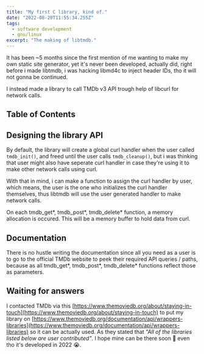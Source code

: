 ```yaml
---
title: "My first C library, kind of."
date: "2022-08-20T11:55:34.255Z"
tags:
  - software development 
  - gnu/linux
excerpt: "The making of libtmdb."
---
```


It has been ~5 months since the first mention of me wanting to make my own static site generator, yet it's never been developed, actually did, right before i made libtmdb, i was hacking libmd4c to inject header IDs, tho it will not gonna be continued.

I instead made a library to call TMDb v3 API trough help of libcurl for network calls.

## Table of Contents

## Designing the library API

By default, the library will create a global curl handler when the user called `tmdb_init()`, and freed until the user calls `tmdb_cleanup()`, but i was thinking that user might also have seperate curl handler in case they're using it to make other network calls using curl.

With that in mind, i can make a function to assign the curl handler by user, which means, the user is the one who initializes the curl handler themselves, thus libtmdb will use the user generated handler to make network calls.

On each tmdb_get*, tmdb_post*, tmdb_delete* function, a memory allocation is occured. This will be a memory buffer to hold data from curl.

## Documentation

There is no hustle writing the documentation since all you need as a user is to go to the official TMDb website to peek their required API queries / paths, because as all tmdb_get*, tmdb_post*, tmdb_delete* functions reflect those as parameters.

## Waiting for answers

I contacted TMDb via this [https://www.themoviedb.org/about/staying-in-touch](https://www.themoviedb.org/about/staying-in-touch) to put my library on [https://www.themoviedb.org/documentation/api/wrappers-libraries](https://www.themoviedb.org/documentation/api/wrappers-libraries) so it can be actually used. As they stated that _"All of the libraries listed below are user contributed"_. I hope mine can be there soon 🙂 even tho it's developed in 2022 😭.

